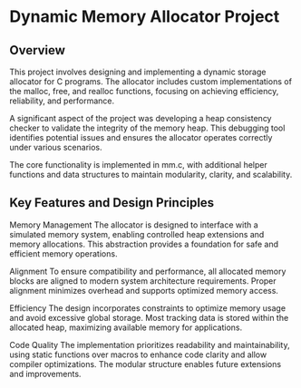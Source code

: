 # Dynamic Memory Allocator Project

## Overview
This project involves designing and implementing a dynamic storage allocator for C programs. The allocator includes custom implementations of the malloc, free, and realloc functions, focusing on achieving efficiency, reliability, and performance.

A significant aspect of the project was developing a heap consistency checker to validate the integrity of the memory heap. This debugging tool identifies potential issues and ensures the allocator operates correctly under various scenarios.

The core functionality is implemented in mm.c, with additional helper functions and data structures to maintain modularity, clarity, and scalability.


## Key Features and Design Principles
Memory Management
  The allocator is designed to interface with a simulated memory system, enabling controlled heap extensions and memory allocations. This abstraction provides a foundation for safe and         efficient memory operations.

  Alignment
  To ensure compatibility and performance, all allocated memory blocks are aligned to modern system architecture requirements. Proper alignment minimizes overhead and supports optimized        memory access.

  Efficiency
  The design incorporates constraints to optimize memory usage and avoid excessive global storage. Most tracking data is stored within the allocated heap, maximizing available memory for       applications.

  Code Quality
  The implementation prioritizes readability and maintainability, using static functions over macros to enhance code clarity and allow compiler optimizations. The modular structure enables     future extensions and improvements.

